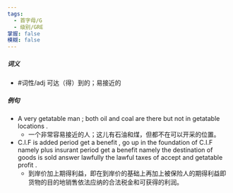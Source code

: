 ```yaml
---
tags:
  - 首字母/G
  - 级别/GRE
掌握: false
模糊: false
---
```

##### 词义
- #词性/adj  可达（得）到的；易接近的
##### 例句
- A very getatable man ; both oil and coal are there but not in getatable locations .
	- 一个非常容易接近的人；这儿有石油和煤，但都不在可以开采的位置。
- C.I.F is added period get a benefit , go up in the foundation of C.I.F namely plus insurant period get a benefit namely the destination of goods is sold answer lawfully the lawful taxes of accept and getatable profit .
	- 到岸价加上期得利益，即在到岸价的基础上再加上被保险人的期得利益即货物的目的地销售依法应纳的合法税金和可获得的利润。
